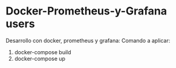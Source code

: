 # Docker-Prometheus-y-Grafana users
Desarrollo con docker, prometheus y grafana:
Comando a aplicar:
1. docker-compose build 
2. docker-compose up 
